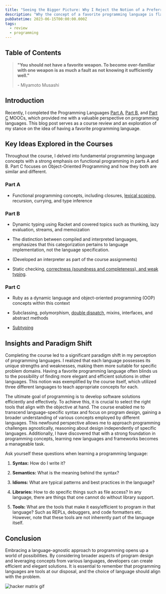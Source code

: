 ```yaml
---
title: "Seeing the Bigger Picture: Why I Reject the Notion of a Preferred Programming Language"
description: "Why the concept of a favorite programming language is flawed"
pubDatetime: 2023-06-15T00:00:00.000Z
tags:
  - review
  - programming
---
```


## Table of Contents

> **"You should not have a favorite weapon. To become over-familiar with one weapon is as much a fault as not knowing it sufficiently well."**
>
> \- Miyamoto Musashi

## Introduction

Recently, I completed the Programming Languages [Part A](https://www.coursera.org/learn/programming-languages), [Part B](https://www.coursera.org/learn/programming-languages-part-b), and [Part C](https://www.coursera.org/learn/programming-languages-part-c) MOOCs, which provided me with a valuable perspective on programming languages. This blog post serves as a course review and an exploration of my stance on the idea of having a favorite programming language.

## Key Ideas Explored in the Courses

Throughout the course, I delved into fundamental programming language concepts with a strong emphasis on functional programming in parts A and B. Part C focuses on Object-Oriented Programming and how they both are similar and different.

### Part A

- Functional programming concepts, including closures, [lexical scoping](https://hashnode.com/post/clgwfm8mw000c09lfcxqfex2o), recursion, currying, and type inference

### Part B

- Dynamic typing using Racket and covered topics such as thunking, lazy evaluation, streams, and memoization

- The distinction between compiled and interpreted languages, emphasizes that this categorization pertains to language implementation, not the language specification.

- (Developed an interpreter as part of the course assignments)

- Static checking, [correctness (soundness and completeness), and weak typing](https://hashnode.com/post/clh32q50s000208l9gy1bbcnu).

### Part C

- Ruby as a dynamic language and object-oriented programming (OOP) concepts within this context

- Subclassing, polymorphism, [double dispatch](https://hashnode.com/post/clhd1cf9x00000amf0l2v5pe6), mixins, interfaces, and abstract methods

- [Subtyping](https://hashnode.com/post/clhngd6vb000009mp457uht2u)

## Insights and Paradigm Shift

Completing the course led to a significant paradigm shift in my perception of programming languages. I realized that each language possesses its unique strengths and weaknesses, making them more suitable for specific problem domains. Having a favorite programming language often blinds us to the possibility of finding more elegant and efficient solutions in other languages. This notion was exemplified by the course itself, which utilized three different languages to teach appropriate concepts for each.

The ultimate goal of programming is to develop software solutions efficiently and effectively. To achieve this, it is crucial to select the right tools that align with the objective at hand. The course enabled me to transcend language-specific syntax and focus on program design, gaining a broader understanding of various concepts employed by different languages. This newfound perspective allows me to approach programming challenges agnostically, reasoning about design independently of specific languages. Additionally, I have discovered that with a strong foundation in programming concepts, learning new languages and frameworks becomes a manageable task.

Ask yourself these questions when learning a programming language:

1. **Syntax:** How do I write it?

2. **Semantics:** What is the meaning behind the syntax?

3. **Idioms:** What are typical patterns and best practices in the language?

4. **Libraries:** How to do specific things such as file access? In any language, there are things that one cannot do without library support.

5. **Tools:** What are the tools that make it easy/efficient to program in that language? Such as REPLs, debuggers, and code formatters etc. However, note that these tools are not inherently part of the language itself.

## Conclusion

Embracing a language-agnostic approach to programming opens up a world of possibilities. By considering broader aspects of program design and leveraging concepts from various languages, developers can create efficient and elegant solutions. It is essential to remember that programming languages are tools at our disposal, and the choice of language should align with the problem.

![hacker matrix gif](https://media.tenor.com/LQ_hjkLNJDkAAAAC/hacker-matrix.gif)
